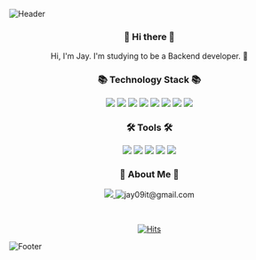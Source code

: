 <!--
**jayeunji/jayeunji** is a ✨ _special_ ✨ repository because its `README.md` (this file) appears on your GitHub profile.

Here are some ideas to get you started:

- 🔭 I’m currently working on ...
- 🌱 I’m currently learning ...
- 👯 I’m looking to collaborate on ...
- 🤔 I’m looking for help with ...
- 💬 Ask me about ...
- 📫 How to reach me: ...
- 😄 Pronouns: ...
- ⚡ Fun fact: ...
-->

![Header](https://capsule-render.vercel.app/api?type=waving&height=250&text=Welcome!&fontColor=ffffff&fontAlignY=40&color=c9eef7)

<h3 align="center"> 👋 Hi there 👋 </h3>

<p align="center">
  Hi, I'm Jay. I'm studying to be a Backend developer. 🌱 <br>
</p>

<h3 align="center">
  📚 Technology Stack 📚
</h3>

<p align="center">
  <img src="https://img.shields.io/badge/HTML-E34F26?style=flat-square&logo=HTML5&logoColor=white"/>
  <img src="https://img.shields.io/badge/CSS-1572B6?style=flat-square&logo=CSS3&logoColor=white"/> 
  <img src="https://img.shields.io/badge/JavaScript-F7DF1E?style=flat-square&logo=JavaScript&logoColor=white"/> 
  <img src="https://img.shields.io/badge/JAVA-blue?style=flat-square&logo=java&logoColor=white"/>
  <img src="https://img.shields.io/badge/C-A8B9CC?style=flat-square&logo=C&logoColor=white"/> 
  <img src="https://img.shields.io/badge/Python-3776AB?style=flat-square&logo=Python&logoColor=white"/>
  <img src="https://img.shields.io/badge/Oracle-F80000?style=flat-square&logo=Oracle&logoColor=white"/>
  <img src="https://img.shields.io/badge/mariadb-003545?style=flat-square&logo=Oracle&logoColor=white"/>
</p>
  
<h3 align="center">
  🛠 Tools 🛠
</h3>

<p align="center">
  <img src="https://img.shields.io/badge/Bootstrap-7952B3?style=flat-square&logo=Bootstrap&logoColor=white"/>
  <img src="https://img.shields.io/badge/Eclipse-2C2255?style=flat-square&logo=Eclipse&logoColor=white"/> 
  <img src="https://img.shields.io/badge/Visual Studio Code-007ACC?style=flat-square&logo=Visual Studio Code&logoColor=white"/>
  <img src="https://img.shields.io/badge/Visual Studio-5C2D91?style=flat-square&logo=Visual Studio&logoColor=white"/>
  <img src="https://img.shields.io/badge/GitHub-181717?style=flat-square&logo=GitHub&logoColor=white"/>
</p>

<h3 align="center">
 🌈 About Me 🌈
</h3>
 
<p align="center">
  <a href = "https://velog.io/@jay09" target="_blank" rel="opener"  >
  <img src="https://img.shields.io/badge/Velog-20C997?style=flat-square&logo=Velog&logoColor=white"/> 
  </a>
  <img title="jay09it@gmail.com" src="https://img.shields.io/badge/jay09it@gmail.com-EA4335?style=flat-square&logo=Gmail&logoColor=white"/>
</p>
<br>

<div align="center">
  
[![Hits](https://hits.seeyoufarm.com/api/count/incr/badge.svg?url=https%3A%2F%2Fgithub.com%2Fjayeunji&count_bg=%23559BFF&title_bg=%23555555&icon=github.svg&icon_color=%23E7E7E7&title=hits&edge_flat=true)](https://hits.seeyoufarm.com)
  
</div>

![Footer](https://capsule-render.vercel.app/api?type=waving&color=c9eef7&height=250&section=footer)
